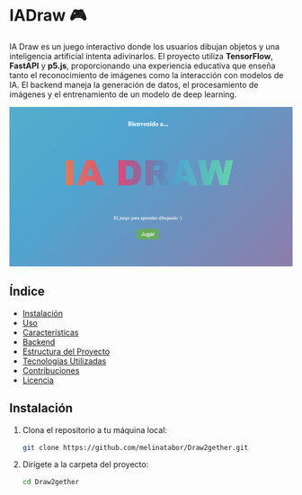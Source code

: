 # IADraw  🎮
IA Draw es un juego interactivo donde los usuarios dibujan objetos y una inteligencia artificial intenta adivinarlos. El proyecto utiliza **TensorFlow**, **FastAPI** y **p5.js**, proporcionando una experiencia educativa que enseña tanto el reconocimiento de imágenes como la interacción con modelos de IA. El backend maneja la generación de datos, el procesamiento de imágenes y el entrenamiento de un modelo de deep learning.

![Inicio](static/assets/image.png)

## Índice
- [Instalación](#instalación)
- [Uso](#uso)
- [Características](#características)
- [Backend](#backend)
- [Estructura del Proyecto](#estructura-del-proyecto)
- [Tecnologías Utilizadas](#tecnologías-utilizadas)
- [Contribuciones](#contribuciones)
- [Licencia](#licencia)

## Instalación

1. Clona el repositorio a tu máquina local:

   ```zsh
   git clone https://github.com/melinatabor/Draw2gether.git
   ```
2. Dirígete a la carpeta del proyecto:
    ```zsh
    cd Draw2gether
    ```